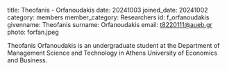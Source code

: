 title: Theofanis - Orfanoudakis
date: 20241003
joined_date: 20241002
category: members
member_category: Researchers
id: f_orfanoudakis
givenname: Theofanis
surname: Orfanoudakis
email: t8220111@aueb.gr
photo: forfan.jpeg
 
Theofanis Orfanoudakis is an undergraduate student at the Department of Management Science and Technology in Athens University of Economics and Business.